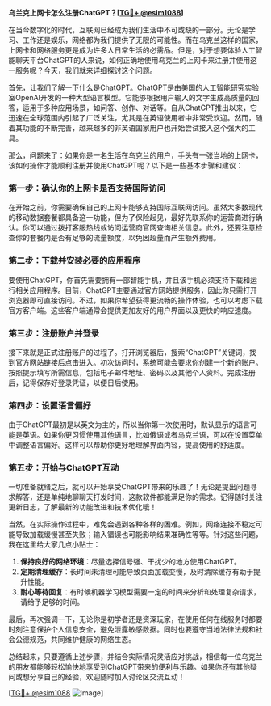 **乌兰克上网卡怎么注册ChatGPT？[[TG💪+ @esim1088](https://t.me/s/esim1088)]**

在当今数字化的时代，互联网已经成为我们生活中不可或缺的一部分。无论是学习、工作还是娱乐，网络都为我们提供了无限的可能性。而在乌克兰这样的国家，上网卡和网络服务更是成为许多人日常生活的必需品。但是，对于想要体验人工智能聊天平台ChatGPT的人来说，如何正确地使用乌克兰的上网卡来注册并使用这一服务呢？今天，我们就来详细探讨这个问题。

首先，让我们了解一下什么是ChatGPT。ChatGPT是由美国的人工智能研究实验室OpenAI开发的一种大型语言模型。它能够根据用户输入的文字生成高质量的回答，适用于多种应用场景，如问答、创作、对话等。自从ChatGPT推出以来，它迅速在全球范围内引起了广泛关注，尤其是在英语使用者中非常受欢迎。然而，随着其功能的不断完善，越来越多的非英语国家用户也开始尝试接入这个强大的工具。

那么，问题来了：如果你是一名生活在乌克兰的用户，手头有一张当地的上网卡，该如何操作才能顺利注册并使用ChatGPT呢？以下是一些基本步骤和建议：

### 第一步：确认你的上网卡是否支持国际访问

在开始之前，你需要确保自己的上网卡能够支持国际互联网访问。虽然大多数现代的移动数据套餐都具备这一功能，但为了保险起见，最好先联系你的运营商进行确认。你可以通过拨打客服热线或访问运营商官网查询相关信息。此外，还要注意检查你的套餐内是否有足够的流量额度，以免因超量而产生额外费用。

### 第二步：下载并安装必要的应用程序

要使用ChatGPT，你首先需要拥有一部智能手机，并且该手机必须支持下载和运行相关应用程序。目前，ChatGPT主要通过官方网站提供服务，因此你只需打开浏览器即可直接访问。不过，如果你希望获得更流畅的操作体验，也可以考虑下载官方客户端。这些客户端通常会提供更加友好的用户界面以及更快的响应速度。

### 第三步：注册账户并登录

接下来就是正式注册账户的过程了。打开浏览器后，搜索“ChatGPT”关键词，找到官方网站链接后点击进入。初次访问时，系统可能会要求你创建一个新的账户。按照提示填写所需信息，包括电子邮件地址、密码以及其他个人资料。完成注册后，记得保存好登录凭证，以便日后使用。

### 第四步：设置语言偏好

由于ChatGPT最初是以英文为主的，所以当你第一次使用时，默认显示的语言可能是英语。如果你更习惯使用其他语言，比如俄语或者乌克兰语，可以在设置菜单中调整语言偏好。这样可以帮助你更好地理解界面内容，提高使用的舒适度。

### 第五步：开始与ChatGPT互动

一切准备就绪之后，就可以开始享受ChatGPT带来的乐趣了！无论是提出问题寻求解答，还是单纯地聊聊天打发时间，这款软件都能满足你的需求。记得随时关注更新日志，了解最新的功能改进和技术优化哦！

当然，在实际操作过程中，难免会遇到各种各样的困难。例如，网络连接不稳定可能导致加载缓慢甚至失败；输入错误也可能影响结果准确性等等。针对这些问题，我在这里给大家几点小贴士：

1. **保持良好的网络环境**：尽量选择信号强、干扰少的地方使用ChatGPT。
2. **定期清理缓存**：长时间未清理可能导致页面加载变慢，及时清除缓存有助于提升性能。
3. **耐心等待回复**：有时候机器学习模型需要一定的时间来分析和处理复杂请求，请给予足够的时间。

最后，再次强调一下，无论你是初学者还是资深玩家，在使用任何在线服务时都要时刻注意保护个人信息安全，避免泄露敏感数据。同时也要遵守当地法律法规和社会公德规范，共同维护健康的网络生态。

总结起来，只要遵循上述步骤，并结合实际情况灵活应对挑战，相信每一位乌克兰的朋友都能够轻松愉快地享受到ChatGPT带来的便利与乐趣。如果你还有其他疑问或想分享自己的经验，欢迎随时加入讨论区交流互动！

[[TG💪+ @esim1088](https://t.me/s/esim1088) ![Image](https://i.postimg.cc/4NQfJmqS/Snipaste-2025-05-13-00-14-12.png)]